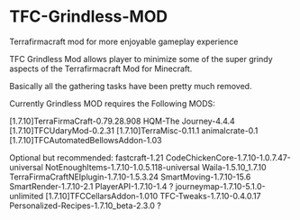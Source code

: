 # TFC-Grindless-MOD
Terrafirmacraft mod for more enjoyable gameplay experience

TFC Grindless Mod allows player to minimize some of the super grindy aspects of the Terrafirmacraft Mod for Minecraft.

Basically all the gathering tasks have been pretty much removed.

Currently Grindless MOD requires the Following MODS:

[1.7.10]TerraFirmaCraft-0.79.28.908
HQM-The Journey-4.4.4
[1.7.10]TFCUdaryMod-0.2.31
[1.7.10]TerraMisc-0.11.1
animalcrate-0.1
[1.7.10]TFCAutomatedBellowsAddon-1.03

Optional but recommended:
fastcraft-1.21
CodeChickenCore-1.7.10-1.0.7.47-universal
NotEnoughItems-1.7.10-1.0.5.118-universal
Waila-1.5.10_1.7.10
TerraFirmaCraftNEIplugin-1.7.10-1.5.3.24
SmartMoving-1.7.10-15.6
SmartRender-1.7.10-2.1
PlayerAPI-1.7.10-1.4 ?
journeymap-1.7.10-5.1.0-unlimited
[1.7.10]TFCCellarsAddon-1.010
TFC-Tweaks-1.7.10-0.4.0.17
Personalized-Recipes-1.7.10_beta-2.3.0 ?
